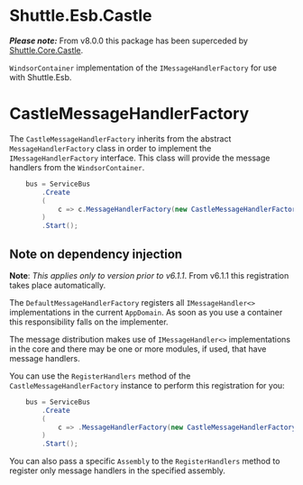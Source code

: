 # Shuttle.Esb.Castle

***Please note:*** From v8.0.0 this package has been superceded by [Shuttle.Core.Castle](https://github.com/Shuttle/Shuttle.Core.Castle).

`WindsorContainer` implementation of the `IMessageHandlerFactory` for use with Shuttle.Esb.

# CastleMessageHandlerFactory

The `CastleMessageHandlerFactory` inherits from the abstract `MessageHandlerFactory` class in order to implement the `IMessageHandlerFactory` interface.  This class will provide the message handlers from the `WindsorContainer`.

~~~c#
	bus = ServiceBus
		.Create
		(
			c => c.MessageHandlerFactory(new CastleMessageHandlerFactory(new WindsorContainer()))
		)
		.Start();
~~~

## Note on dependency injection

**Note**: *This applies only to version prior to v6.1.1*.  From v6.1.1 this registration takes place automatically.

The `DefaultMessageHandlerFactory` registers all `IMessageHandler<>` implementations in the current `AppDomain`.  As soon as you use a container this responsibility falls on the implementer.

The message distribution makes use of `IMessageHandler<>` implementations in the core and there may be one or more modules, if used, that have message handlers.

You can use the `RegisterHandlers` method of the `CastleMessageHandlerFactory` instance to perform this registration for you:

~~~c#
	bus = ServiceBus
		.Create
		(
			c => .MessageHandlerFactory(new CastleMessageHandlerFactory(new WindsorContainer()).RegisterHandlers())
		)
		.Start();
~~~

You can also pass a specific `Assembly` to the `RegisterHandlers` method to register only message handlers in the specified assembly.
